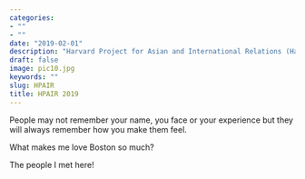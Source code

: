 ```yaml
---
categories:
- ""
- ""
date: "2019-02-01"
description: "Harvard Project for Asian and International Relations (Harvard Conference)"
draft: false
image: pic10.jpg
keywords: ""
slug: HPAIR
title: HPAIR 2019
---
```


People may not remember your name, you face or your experience but they will always remember how you make them feel.

What makes me love Boston so much? 

The people I met here!